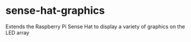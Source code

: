 # sense-hat-graphics
Extends the Raspberry Pi Sense Hat to display a variety of graphics on the LED array
